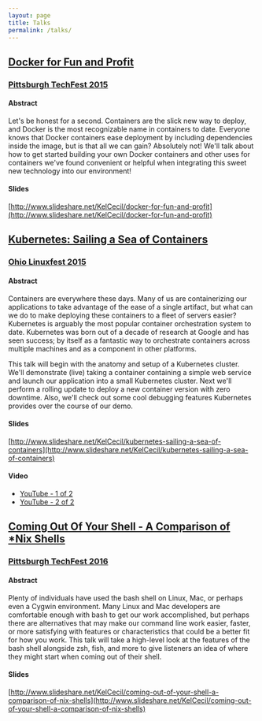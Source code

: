 ```yaml
---
layout: page
title: Talks
permalink: /talks/
---
```


[Docker for Fun and Profit](http://www.slideshare.net/KelCecil/docker-for-fun-and-profit)
------------------------------

### [Pittsburgh TechFest 2015](http://pghtechfest.com)

#### Abstract

Let's be honest for a second. Containers are the slick new way to deploy, and Docker is the most recognizable name in containers to date. Everyone knows that Docker containers ease deployment by including dependencies inside the image, but is that all we can gain? Absolutely not! We'll talk about how to get started building your own Docker containers and other uses for containers we've found convenient or helpful when integrating this sweet new technology into our environment!

#### Slides

[http://www.slideshare.net/KelCecil/docker-for-fun-and-profit](http://www.slideshare.net/KelCecil/docker-for-fun-and-profit)



[Kubernetes: Sailing a Sea of Containers](http://www.slideshare.net/KelCecil/kubernetes-sailing-a-sea-of-containers)
-------------------------------

### [Ohio Linuxfest 2015](https://ohiolinux.org/)

#### Abstract

Containers are everywhere these days. Many of us are containerizing our applications to take advantage of the ease of a single artifact, but what can we do to make deploying these containers to a fleet of servers easier? Kubernetes is arguably the most popular container orchestration system to date. Kubernetes was born out of a decade of research at Google and has seen success; by itself as a fantastic way to orchestrate containers across multiple machines and as a component in other platforms.

This talk will begin with the anatomy and setup of a Kubernetes cluster. We'll demonstrate (live) taking a container containing a simple web service and launch our application into a small Kubernetes cluster. Next we'll perform a rolling update to deploy a new container version with zero downtime. Also, we'll check out some cool debugging features Kubernetes provides over the course of our demo.

#### Slides

[http://www.slideshare.net/KelCecil/kubernetes-sailing-a-sea-of-containers](http://www.slideshare.net/KelCecil/kubernetes-sailing-a-sea-of-containers)

#### Video

* [YouTube - 1 of 2](https://www.youtube.com/watch?v=q1VPRsf_Qa4)
* [YouTube - 2 of 2](https://www.youtube.com/watch?v=hwA6W_N7nrg)


[Coming Out Of Your Shell - A Comparison of *Nix Shells](http://www.slideshare.net/KelCecil/coming-out-of-your-shell-a-comparison-of-nix-shells)
-------------------------------

### [Pittsburgh TechFest 2016](http://pghtechfest.com)

#### Abstract

Plenty of individuals have used the bash shell on Linux, Mac, or perhaps even a Cygwin environment. Many Linux and Mac developers are comfortable enough with bash to get our work accomplished, but perhaps there are alternatives that may make our command line work easier, faster, or more satisfying with features or characteristics that could be a better fit for how you work. This talk will take a high-level look at the features of the bash shell alongside zsh, fish, and more to give listeners an idea of where they might start when coming out of their shell.

#### Slides

[http://www.slideshare.net/KelCecil/coming-out-of-your-shell-a-comparison-of-nix-shells](http://www.slideshare.net/KelCecil/coming-out-of-your-shell-a-comparison-of-nix-shells)
